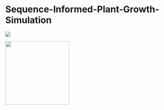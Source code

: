 # Sequence-Informed-Plant-Growth-Simulation


![](/result_small.gif)

<img src="/art/sample.gif?raw=true" width="200px">
